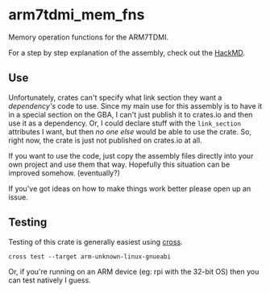 # arm7tdmi_mem_fns

Memory operation functions for the ARM7TDMI.

For a step by step explanation of the assembly,
check out the [HackMD](https://hackmd.io/@Lokathor/HJXTfarj5).

## Use

Unfortunately, crates can't specify what link section they want a *dependency's* code to use.
Since my main use for this assembly is to have it in a special section on the GBA,
I can't just publish it to crates.io and then use it as a dependency.
Or, I could declare stuff with the `link_section` attributes I want,
but then *no one else* would be able to use the crate.
So, right now, the crate is just not published on crates.io at all.

If you want to use the code, just copy the assembly files directly into your own project
and use them that way. Hopefully this situation can be improved somehow. (eventually?)

If you've got ideas on how to make things work better please open up an issue.

## Testing

Testing of this crate is generally easiest using [cross](https://github.com/cross-rs/cross).

```
cross test --target arm-unknown-linux-gnueabi
```

Or, if you're running on an ARM device (eg: rpi with the 32-bit OS) then you can test natively I guess.
